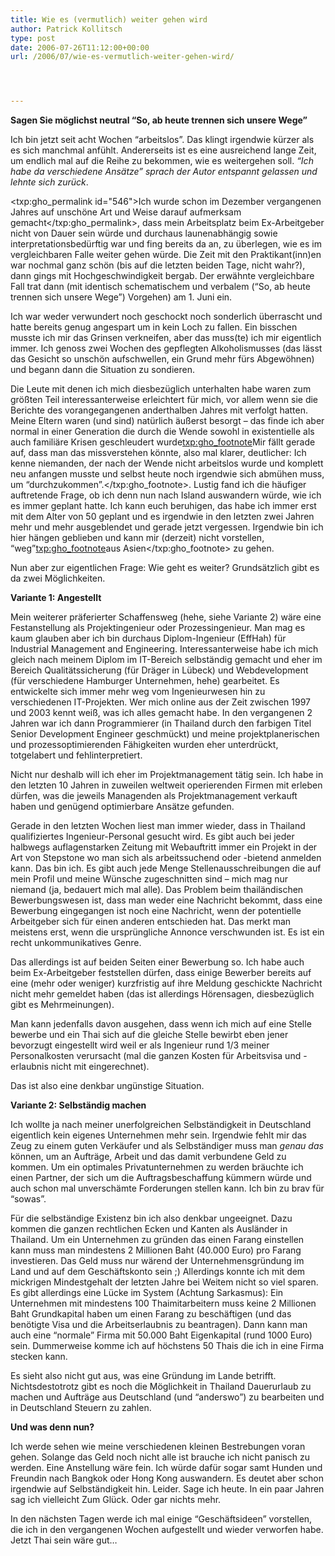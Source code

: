 ```yaml
---
title: Wie es (vermutlich) weiter gehen wird
author: Patrick Kollitsch
type: post
date: 2006-07-26T11:12:00+00:00
url: /2006/07/wie-es-vermutlich-weiter-gehen-wird/




---
```

**Sagen Sie m&ouml;glichst neutral &#8220;So, ab heute trennen sich unsere Wege&#8221;**

Ich bin jetzt seit acht Wochen &#8220;arbeitslos&#8221;. Das klingt irgendwie k&uuml;rzer als es sich manchmal anf&uuml;hlt. Andererseits ist es eine ausreichend lange Zeit, um endlich mal auf die Reihe zu bekommen, wie es weitergehen soll. _&#8220;Ich habe da verschiedene Ans&auml;tze&#8221; sprach der Autor entspannt gelassen und lehnte sich zur&uuml;ck_. 

<txp:gho_permalink id="546">Ich wurde schon im Dezember vergangenen Jahres auf unsch&ouml;ne Art und Weise darauf aufmerksam gemacht</txp:gho_permalink>, dass mein Arbeitsplatz beim Ex-Arbeitgeber nicht von Dauer sein w&uuml;rde und durchaus launenabh&auml;ngig sowie interpretationsbed&uuml;rftig war und fing bereits da an, zu &uuml;berlegen, wie es im vergleichbaren Falle weiter gehen w&uuml;rde. Die Zeit mit den Praktikant(inn)en war nochmal ganz sch&ouml;n (bis auf die letzten beiden Tage, nicht wahr?), dann gings mit Hochgeschwindigkeit bergab. Der erw&auml;hnte vergleichbare Fall trat dann (mit identisch schematischem und verbalem (&#8220;So, ab heute trennen sich unsere Wege&#8221;) Vorgehen) am 1. Juni ein.

Ich war weder verwundert noch geschockt noch sonderlich &uuml;berrascht und hatte bereits genug angespart um in kein Loch zu fallen. Ein bisschen musste ich mir das Grinsen verkneifen, aber das muss(te) ich mir eigentlich immer. Ich genoss zwei Wochen des gepflegten Alkoholismusses (das l&auml;sst das Gesicht so unsch&ouml;n aufschwellen, ein Grund mehr f&uuml;rs Abgew&ouml;hnen) und begann dann die Situation zu sondieren. 

Die Leute mit denen ich mich diesbez&uuml;glich unterhalten habe waren zum gr&ouml;&szlig;ten Teil interessanterweise erleichtert f&uuml;r mich, vor allem wenn sie die Berichte des vorangegangenen anderthalben Jahres mit verfolgt hatten. Meine Eltern waren (und sind) nat&uuml;rlich &auml;u&szlig;erst besorgt &#8211; das finde ich aber normal in einer Generation die durch die Wende sowohl in existentielle als auch famili&auml;re Krisen geschleudert wurde<txp:gho_footnote>Mir f&auml;llt gerade auf, dass man das missverstehen k&ouml;nnte, also mal klarer, deutlicher: Ich kenne niemanden, der nach der Wende nicht arbeitslos wurde und komplett neu anfangen musste und selbst heute noch irgendwie sich abm&uuml;hen muss, um &#8220;durchzukommen&#8221;.</txp:gho_footnote>. Lustig fand ich die h&auml;ufiger auftretende Frage, ob ich denn nun nach Island auswandern w&uuml;rde, wie ich es immer geplant hatte. Ich kann euch beruhigen, das habe ich immer erst mit dem Alter von 50 geplant und es irgendwie in den letzten zwei Jahren mehr und mehr ausgeblendet und gerade jetzt vergessen. Irgendwie bin ich hier h&auml;ngen geblieben und kann mir (derzeit) nicht vorstellen, &#8220;weg&#8221;<txp:gho_footnote>aus Asien</txp:gho_footnote> zu gehen. 

Nun aber zur eigentlichen Frage: Wie geht es weiter? Grunds&auml;tzlich gibt es da zwei M&ouml;glichkeiten. 

**Variante 1: Angestellt**

Mein weiterer pr&auml;ferierter Schaffensweg (hehe, siehe Variante 2) w&auml;re eine Festanstellung als Projektingenieur oder Prozessingenieur. Man mag es kaum glauben aber ich bin durchaus Diplom-Ingenieur (EffHah) f&uuml;r Industrial Management and Engineering. Interessanterweise habe ich mich gleich nach meinem Diplom im IT-Bereich selbst&auml;ndig gemacht und eher im Bereich Qualit&auml;tssicherung (f&uuml;r Dr&auml;ger in L&uuml;beck) und Webdevelopment (f&uuml;r verschiedene Hamburger Unternehmen, hehe) gearbeitet. Es entwickelte sich immer mehr weg vom Ingenieurwesen hin zu verschiedenen IT-Projekten. Wer mich online aus der Zeit zwischen 1997 und 2003 kennt wei&szlig;, was ich alles gemacht habe. In den vergangenen 2 Jahren war ich dann Programmierer (in Thailand durch den farbigen Titel Senior Development Engineer geschm&uuml;ckt) und meine projektplanerischen und prozessoptimierenden F&auml;higkeiten wurden eher unterdr&uuml;ckt, totgelabert und fehlinterpretiert.

Nicht nur deshalb will ich eher im Projektmanagement t&auml;tig sein. Ich habe in den letzten 10 Jahren in zuweilen weltweit operierenden Firmen mit erleben d&uuml;rfen, was die jeweils Managenden als Projektmanagement verkauft haben und gen&uuml;gend optimierbare Ans&auml;tze gefunden. 

Gerade in den letzten Wochen liest man immer wieder, dass in Thailand qualifiziertes Ingenieur-Personal gesucht wird. Es gibt auch bei jeder halbwegs auflagenstarken Zeitung mit Webauftritt immer ein Projekt in der Art von Stepstone wo man sich als arbeitssuchend oder -bietend anmelden kann. Das bin ich. Es gibt auch jede Menge Stellenausschreibungen die auf mein Profil und meine W&uuml;nsche zugeschnitten sind &#8211; mich mag nur niemand (ja, bedauert mich mal alle). Das Problem beim thail&auml;ndischen Bewerbungswesen ist, dass man weder eine Nachricht bekommt, dass eine Bewerbung eingegangen ist noch eine Nachricht, wenn der potentielle Arbeitgeber sich f&uuml;r einen anderen entschieden hat. Das merkt man meistens erst, wenn die urspr&uuml;ngliche Annonce verschwunden ist. Es ist ein recht unkommunikatives Genre.

Das allerdings ist auf beiden Seiten einer Bewerbung so. Ich habe auch beim Ex-Arbeitgeber feststellen d&uuml;rfen, dass einige Bewerber bereits auf eine (mehr oder weniger) kurzfristig auf ihre Meldung geschickte Nachricht nicht mehr gemeldet haben (das ist allerdings H&ouml;rensagen, diesbez&uuml;glich gibt es Mehrmeinungen). 

Man kann jedenfalls davon ausgehen, dass wenn ich mich auf eine Stelle bewerbe und ein Thai sich auf die gleiche Stelle bewirbt eben jener bevorzugt eingestellt wird weil er als Ingenieur rund 1/3 meiner Personalkosten verursacht (mal die ganzen Kosten f&uuml;r Arbeitsvisa und -erlaubnis nicht mit eingerechnet). 

Das ist also eine denkbar ung&uuml;nstige Situation. 

**Variante 2: Selbst&auml;ndig machen**

Ich wollte ja nach meiner unerfolgreichen Selbst&auml;ndigkeit in Deutschland eigentlich kein eigenes Unternehmen mehr sein. Irgendwie fehlt mir das Zeug zu einem guten Verk&auml;ufer und als Selbst&auml;ndiger muss man _genau das_ k&ouml;nnen, um an Auftr&auml;ge, Arbeit und das damit verbundene Geld zu kommen. Um ein optimales Privatunternehmen zu werden br&auml;uchte ich einen Partner, der sich um die Auftragsbeschaffung k&uuml;mmern w&uuml;rde und auch schon mal unversch&auml;mte Forderungen stellen kann. Ich bin zu brav f&uuml;r &#8220;sowas&#8221;.

F&uuml;r die selbst&auml;ndige Existenz bin ich also denkbar ungeeignet. Dazu kommen die ganzen rechtlichen Ecken und Kanten als Ausl&auml;nder in Thailand. Um ein Unternehmen zu gr&uuml;nden das einen Farang einstellen kann muss man mindestens 2 Millionen Baht (40.000 Euro) pro Farang investieren. Das Geld muss nur w&auml;rend der Unternehmensgr&uuml;ndung im Land und auf dem Gesch&auml;ftskonto sein ;) Allerdings konnte ich mit dem mickrigen Mindestgehalt der letzten Jahre bei Weitem nicht so viel sparen. Es gibt allerdings eine L&uuml;cke im System (Achtung Sarkasmus): Ein Unternehmen mit mindestens 100 Thaimitarbeitern muss keine 2 Millionen Baht Grundkapital haben um einen Farang zu besch&auml;ftigen (und das ben&ouml;tigte Visa und die Arbeitserlaubnis zu beantragen). Dann kann man auch eine &#8220;normale&#8221; Firma mit 50.000 Baht Eigenkapital (rund 1000 Euro) sein. Dummerweise komme ich auf h&ouml;chstens 50 Thais die ich in eine Firma stecken kann. 

Es sieht also nicht gut aus, was eine Gr&uuml;ndung im Lande betrifft. Nichtsdestotrotz gibt es noch die M&ouml;glichkeit in Thailand Dauerurlaub zu machen und Auftr&auml;ge aus Deutschland (und &#8220;anderswo&#8221;) zu bearbeiten und in Deutschland Steuern zu zahlen. 

**Und was denn nun?**

Ich werde sehen wie meine verschiedenen kleinen Bestrebungen voran gehen. Solange das Geld noch nicht alle ist brauche ich nicht panisch zu werden. Eine Anstellung w&auml;re fein. Ich w&uuml;rde daf&uuml;r sogar samt Hunden und Freundin nach Bangkok oder Hong Kong auswandern. Es deutet aber schon irgendwie auf Selbst&auml;ndigkeit hin. Leider. Sage ich heute. In ein paar Jahren sag ich vielleicht Zum Gl&uuml;ck. Oder gar nichts mehr.

In den n&auml;chsten Tagen werde ich mal einige &#8220;Gesch&auml;ftsideen&#8221; vorstellen, die ich in den vergangenen Wochen aufgestellt und wieder verworfen habe. Jetzt Thai sein w&auml;re gut&#8230;